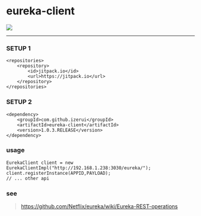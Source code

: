 # eureka-client


[![](https://jitpack.io/v/izerui/eureka-client.svg)](https://jitpack.io/#izerui/eureka-client)

---

### SETUP 1

```
<repositories>
    <repository>
        <id>jitpack.io</id>
        <url>https://jitpack.io</url>
    </repository>
</repositories>
```

### SETUP 2

```
<dependency>
    <groupId>com.github.izerui</groupId>
    <artifactId>eureka-client</artifactId>
    <version>1.0.3.RELEASE</version>
</dependency>
```

### usage

```
EurekaClient client = new EurekaClientImpl("http://192.168.1.238:3030/eureka/");
client.registerInstance(APPID,PAYLOAD);
// ... other api
```

### see

> https://github.com/Netflix/eureka/wiki/Eureka-REST-operations